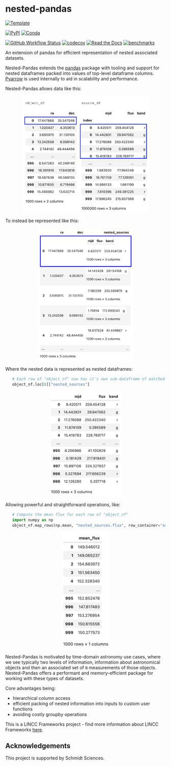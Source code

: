 # nested-pandas

[![Template](https://img.shields.io/badge/Template-LINCC%20Frameworks%20Python%20Project%20Template-brightgreen)](https://lincc-ppt.readthedocs.io/en/latest/)

[![PyPI](https://img.shields.io/pypi/v/nested-pandas?color=blue&logo=pypi&logoColor=white)](https://pypi.org/project/nested-pandas/)
[![Conda](https://img.shields.io/conda/vn/conda-forge/nested-pandas.svg?color=blue&logo=condaforge&logoColor=white)](https://anaconda.org/conda-forge/nested-pandas)

[![GitHub Workflow Status](https://img.shields.io/github/actions/workflow/status/lincc-frameworks/nested-pandas/smoke-test.yml)](https://github.com/lincc-frameworks/nested-pandas/actions/workflows/smoke-test.yml)
[![codecov](https://codecov.io/gh/lincc-frameworks/nested-pandas/branch/main/graph/badge.svg)](https://codecov.io/gh/lincc-frameworks/nested-pandas)
[![Read the Docs](https://img.shields.io/readthedocs/nested-pandas)](https://nested-pandas.readthedocs.io/)
[![benchmarks](https://img.shields.io/github/actions/workflow/status/lincc-frameworks/nested-pandas/asv-main.yml?label=benchmarks)](https://lincc-frameworks.github.io/nested-pandas/)

An extension of pandas for efficient representation of nested
associated datasets.

Nested-Pandas extends the [pandas](https://pandas.pydata.org/) package with 
tooling and support for nested dataframes packed into values of top-level 
dataframe columns. [Pyarrow](https://arrow.apache.org/docs/python/index.html) 
is used internally to aid in scalability and performance.

Nested-Pandas allows data like this:

<p align="center">
    <img src="./docs/intro_images/pandas_dfs.png" alt="pandas dataframes" width="400"/>
</p>

To instead be represented like this:

<p align="center">
    <img src="./docs/intro_images/nestedframe_example.png" alt="nestedframe" width="300"/>
</p>

Where the nested data is represented as nested dataframes:

```python
   # Each row of "object_nf" now has it's own sub-dataframe of matched rows from "source_df"
   object_nf.loc[0]["nested_sources"]
```

<p align="center">
    <img src="./docs/intro_images/loc_into_nested.png" alt="sub-dataframe" width="225"/>
</p>

Allowing powerful and straightforward operations, like:

```python
   # Compute the mean flux for each row of "object_nf"
   import numpy as np
   object_nf.map_rows(np.mean, "nested_sources.flux", row_container="args")
```

<p align="center">
    <img src="./docs/intro_images/reduce.png" alt="using reduce" width="150"/>
</p>

Nested-Pandas is motivated by time-domain astronomy use cases, where we see
typically two levels of information, information about astronomical objects and
then an associated set of `N` measurements of those objects. Nested-Pandas offers
a performant and memory-efficient package for working with these types of datasets. 

Core advantages being:
* hierarchical column access
* efficient packing of nested information into inputs to custom user functions
* avoiding costly groupby operations



This is a LINCC Frameworks project - find more information about LINCC Frameworks [here](https://lsstdiscoveryalliance.org/programs/lincc-frameworks/).



## Acknowledgements

This project is supported by Schmidt Sciences.

